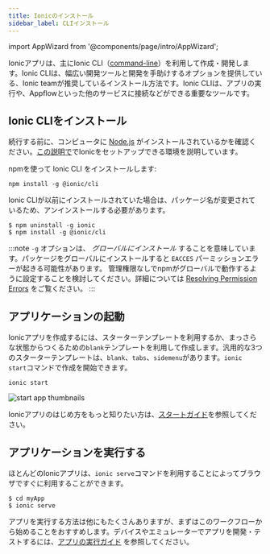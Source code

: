 ```yaml
---
title: Ionicのインストール
sidebar_label: CLIインストール
---
```


import AppWizard from '@components/page/intro/AppWizard';

<head>
  <title>Ionic Framework CLIのインストール方法</title>
  <meta
    name="description"
    content="The Ionic CLI is the preferred method of installation—offering a wide range of dev tools and help options. Learn how to install Ionic and begin building apps."
  />
</head>

Ionicアプリは、主にIonic CLI（[command-line](../reference/glossary.md#cli)）を利用して作成・開発します。Ionic CLIは、幅広い開発ツールと開発を手助けするオプションを提供している、Ionic teamが推奨しているインストール方法です。Ionic CLIは、アプリの実行や、Appflowといった他のサービスに接続などができる重要なツールです。

<AppWizard />

## Ionic CLIをインストール

続行する前に、コンピュータに [Node.js](../reference/glossary.md#node) がインストールされているかを確認ください。[この説明で](environment.md)でIonicをセットアップできる環境を説明しています。

npmを使って Ionic CLI をインストールします:

```shell
npm install -g @ionic/cli
```

Ionic CLIが以前にインストールされていた場合は、パッケージ名が変更されているため、アンインストールする必要があります。

```shell
$ npm uninstall -g ionic
$ npm install -g @ionic/cli

```

:::note
`-g` オプションは、 _グローバルにインストール_ することを意味しています。パッケージをグローバルにインストールすると `EACCES` パーミッションエラーが起きる可能性があります。
管理権限なしでnpmがグローバルで動作するように設定することを検討してください。詳細については [Resolving Permission Errors](../developing/tips.md#resolving-permission-errors) をご覧ください。
:::

## アプリケーションの起動

Ionicアプリを作成するには、スターターテンプレートを利用するか、まっさらな状態からつくるための`blank`テンプレートを利用して作成します。汎用的な3つのスターターテンプレートは、`blank`、`tabs`、`sidemenu`があります。`ionic start`コマンドで作成を開始できます。

```shell
ionic start
```

![start app thumbnails](/img/installation/start-app-thumbnails.png)

Ionicアプリのはじめ方をもっと知りたい方は、[スタートガイド](../developing/starting.md)を参照してください。

## アプリケーションを実行する

ほとんどのIonicアプリは、`ionic serve`コマンドを利用することによってブラウザですぐに利用することができます。

```shell
$ cd myApp
$ ionic serve
```

アプリを実行する方法は他にもたくさんありますが、まずはこのワークフローから始めることをおすすめします。デバイスやエミュレーターでアプリを開発・テストするには、[アプリの実行ガイド](../developing/previewing.md) を参照してください。
